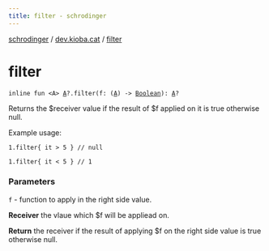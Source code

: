 ```yaml
---
title: filter - schrodinger
---
```


[schrodinger](../index.html) / [dev.kioba.cat](index.html) / [filter](./filter.html)

# filter

`inline fun <A> `[`A`](filter.html#A)`?.filter(f: (`[`A`](filter.html#A)`) -> `[`Boolean`](https://kotlinlang.org/api/latest/jvm/stdlib/kotlin/-boolean/index.html)`): `[`A`](filter.html#A)`?`

Returns the $receiver value if the result of $f applied on it is true otherwise null.

Example usage:

```
1.filter{ it > 5 } // null

1.filter{ it < 5 } // 1
```

### Parameters

`f` - function to apply in the right side value.

**Receiver**
the vlaue which $f will be appliead on.

**Return**
the receiver if the result of applying $f on the right side value is true otherwise null.

